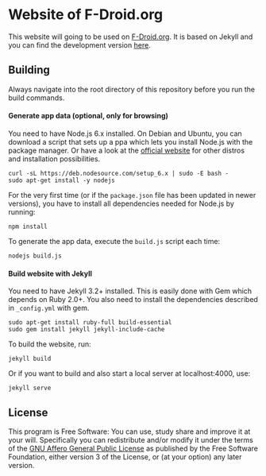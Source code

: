 # Website of F-Droid.org

This website will going to be used on [F-Droid.org](https://f-droid.org).
It is based on Jekyll and you can find the development version
[here](https://fdroid.gitlab.io/fdroid-website/).

## Building

Always navigate into the root directory of this repository before you run the build commands.

#### Generate app data (optional, only for browsing)

You need to have Node.js 6.x installed. On Debian and Ubuntu, you can download a script that sets up a ppa which lets you install Node.js with the package manager.
Or have a look at the [official website](https://nodejs.org/en/download/) for other distros and installation possibilities.

````
curl -sL https://deb.nodesource.com/setup_6.x | sudo -E bash -
sudo apt-get install -y nodejs
````

For the very first time (or if the `package.json` file has been updated in newer versions),
you have to install all dependencies needed for Node.js by running:

````
npm install
````

To generate the app data, execute the `build.js` script each time:

````
nodejs build.js
````

#### Build website with Jekyll

You need to have Jekyll 3.2+ installed.
This is easily done with Gem which depends on Ruby 2.0+. You also need to install the dependencies described in `_config.yml` with gem.

```
sudo apt-get install ruby-full build-essential
sudo gem install jekyll jekyll-include-cache
```

To build the website, run:

```
jekyll build
```

Or if you want to build and also start a local server at localhost:4000, use:

```
jekyll serve
```

## License

This program is Free Software:
You can use, study share and improve it at your will.
Specifically you can redistribute and/or modify it under the terms of the
[GNU Affero General Public License](https://www.gnu.org/licenses/agpl.html)
as published by the Free Software Foundation,
either version 3 of the License,
or (at your option) any later version.
